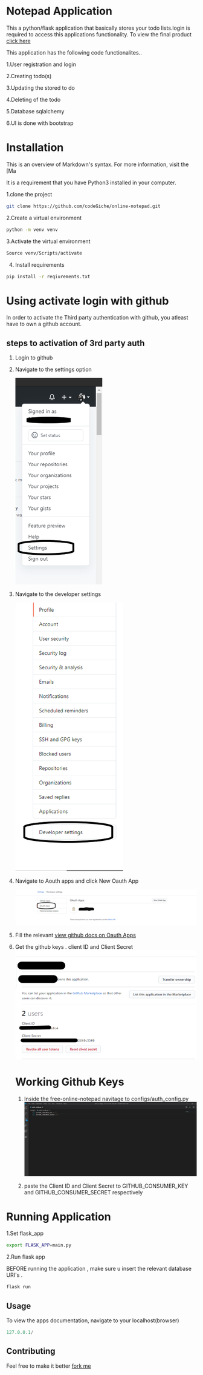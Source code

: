 # Notepad Application

This a python/flask application that basically stores your todo lists.login is required to access this applications functionality. To view the final product [click here](https://free-online-notepad.herokuapp.com/login)

This application has the following code functionalites..

1.User registration and login 

2.Creating todo(s)

3.Updating the stored to do

4.Deleting of the todo

5.Database sqlalchemy

6.UI is done with bootstrap


Installation 
=====================

This is an overview of Markdown's syntax.  For more information, visit the [Ma

It is a requirement that you have Python3 installed in your computer.

1.clone the project

```bash
git clone https://github.com/codeGiche/online-notepad.git
```
2.Create a virtual environment
```bash
python -m venv venv
```
3.Activate the virtual environment
```bash
Source venv/Scripts/activate
```
4. Install requirements
```bash
pip install -r reqiurements.txt
```


Using activate login with github
=====================


In order to activate the Third party authentication with github, you  atleast have to own a github account.

## steps to activation of 3rd party auth
  1. Login to github
  2. Navigate to the settings option
  
      ![](/images/git.png)

  3. Navigate to the developer settings


      ![](/images/developer_set.png)


  3. Navigate to Aouth apps and click New Oauth App

      ![](/images/aouth.png)


4. Fill the relevant [view github docs on Oauth Apps](https://developer.github.com/apps/building-oauth-apps/)


5. Get the github keys . client ID and Client Secret
![](/images/get_keys.png)

   Working Github Keys
   =====================
   1. Inside the free-online-notepad navitage to configs/auth_config.py
   ![](/images/git_keys.jpg)

   2. paste the Client ID and Client Secret to GITHUB_CONSUMER_KEY and GITHUB_CONSUMER_SECRET respectively



Running Application
=====================
1.Set flask_app 
```bash
export FLASK_APP=main.py
```
2.Run flask app

BEFORE running the application , make sure u insert the relevant database URI's .

```bash
flask run
```

## Usage
To view the apps documentation, navigate to your localhost(browser)
```python
127.0.0.1/
```

## Contributing
Feel free to make it better [fork me](https://github.com/codeGiche/online-notepad.git)

